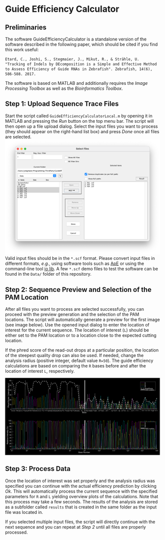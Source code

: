 # Guide Efficiency Calculator

## Preliminaries
The software GuideEfficiencyCalculator is a standalone version of the software described in the following paper, which should be cited if you find this work useful:

	Etard, C., Joshi, S., Stegmaier, J., Mikut, R., & Strähle, U. "Tracking of Indels by DEcomposition is a Simple and Effective Method to Assess Efficiency of Guide RNAs in Zebrafish". Zebrafish, 14(6), 586-588. 2017.

The software is based on MATLAB and additionally requires the *Image Processing Toolbox* as well as the *Bioinformatics Toolbox*.

## Step 1: Upload Sequence Trace Files
Start the script called `GuideEfficiencyCalculatorLocal.m` by opening it in MATLAB and pressing the *Run* button on the top menu bar. The script will then open up a file upload dialog. Select the input files you want to process (they should appear on the right-hand list box) and press *Done* once all files are selected. 
![File Selection Dialog](Data/Screenshots/FileSelection.png)
Valid input files should be in the `*.scf` format. Please convert input files in different formats, *e.g.*, using software tools such as <a  href="http://biologylabs.utah.edu/jorgensen/wayned/ape/" target="_blank">ApE</a> or using the command-line tool <a href="http://sourceforge.net/projects/staden/files/io_lib/1.12.2/io_lib-1.12.2.tar.gz" target="_blank">io lib</a>. A few `*.scf` demo files to test the software can be found in the `Data/` folder of this repository.


## Step 2: Sequence Preview and Selection of the PAM Location
After all files you want to process are selected successfully, you can proceed with the preview generation and the selection of the PAM locations. The script will automatically generate a preview for the first image (see image below). Use the opened input dialog to enter the location of interest for the current sequence. The location of interest (`L`) should be either set to the PAM location or to a location close to the expected cutting location.

If the phred score of the read-out drops at a particular position, the location of the steepest quality drop can also be used. If needed, change the analysis radius (positive integer, default value `R=50`). The guide efficiency calculations are based on comparing the `R` bases before and after the location of interest `L`, respectively.

![Preview](Data/Screenshots/EfficiencyCalculationsOverview.png)

## Step 3: Process Data
Once the location of interest was set properly and the analysis radius was specified you can continue with the actual efficiency prediction by clicking *Ok*. This will automatically process the current sequence with the specified parameters for `R` and `L` yielding overview plots of the calculations. Note that this process may take a few seconds. 
The results of the analysis are stored as a subfolder called `results` that is created in the same folder as the input file was located in. 

If you selected multiple input files, the script will directly continue with the next sequence and you can repeat at *Step 2* until all files are properly processed.
